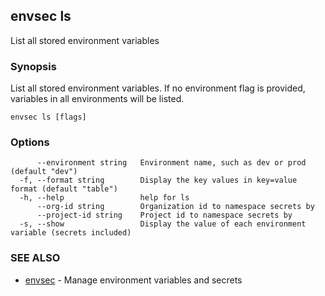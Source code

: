 ## envsec ls

List all stored environment variables

### Synopsis

List all stored environment variables. If no environment flag is provided, variables in all environments will be listed.

```
envsec ls [flags]
```

### Options

```
      --environment string   Environment name, such as dev or prod (default "dev")
  -f, --format string        Display the key values in key=value format (default "table")
  -h, --help                 help for ls
      --org-id string        Organization id to namespace secrets by
      --project-id string    Project id to namespace secrets by
  -s, --show                 Display the value of each environment variable (secrets included)
```

### SEE ALSO

* [envsec](envsec.md)	 - Manage environment variables and secrets

